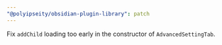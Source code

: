 ```yaml
---
"@polyipseity/obsidian-plugin-library": patch
---
```


Fix `addChild` loading too early in the constructor of `AdvancedSettingTab`.

